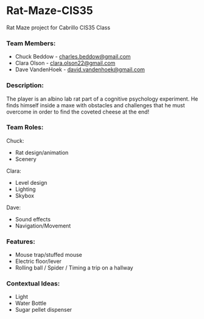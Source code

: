 # Rat-Maze-CIS35
Rat Maze project for Cabrillo CIS35 Class

### Team Members:
* Chuck Beddow - charles.beddow@gmail.com
* Clara Olson - clara.olson22@gmail.com
* Dave VandenHoek - david.vandenhoek@gmail.com

### Description:
The player is an albino lab rat part of a cognitive psychology experiment. He finds himself inside a maxe with obstacles and challenges that he must overcome in order to find the coveted cheese at the end!

### Team Roles:
Chuck:
* Rat design/animation
* Scenery

Clara: 
* Level design
* Lighting
* Skybox

Dave:
* Sound effects
* Navigation/Movement

### Features:
* Mouse trap/stuffed mouse
* Electric floor/lever
* Rolling ball / Spider / Timing a trip on a hallway

### Contextual Ideas:
* Light
* Water Bottle
* Sugar pellet dispenser

